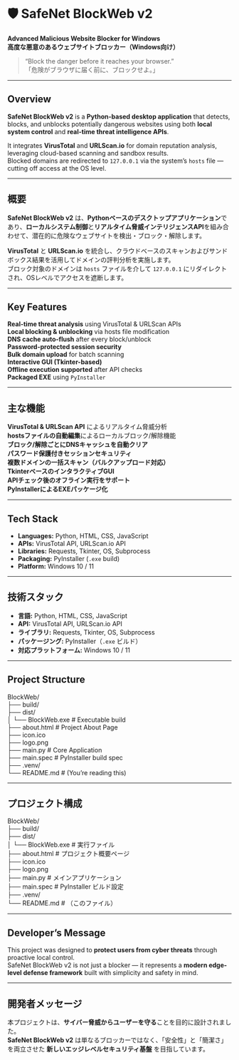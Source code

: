 # 🛡️ SafeNet BlockWeb v2  
**Advanced Malicious Website Blocker for Windows**  
**高度な悪意のあるウェブサイトブロッカー（Windows向け）**

> “Block the danger before it reaches your browser.”  
> 「危険がブラウザに届く前に、ブロックせよ。」

---

## Overview  
**SafeNet BlockWeb v2** is a **Python-based desktop application** that detects, blocks, and unblocks potentially dangerous websites using both **local system control** and **real-time threat intelligence APIs**.  

It integrates **VirusTotal** and **URLScan.io** for domain reputation analysis, leveraging cloud-based scanning and sandbox results.  
Blocked domains are redirected to `127.0.0.1` via the system’s `hosts` file — cutting off access at the OS level.  

---

## 概要  
**SafeNet BlockWeb v2** は、**Pythonベースのデスクトップアプリケーション**であり、**ローカルシステム制御**と**リアルタイム脅威インテリジェンスAPI**を組み合わせて、潜在的に危険なウェブサイトを検出・ブロック・解除します。  

**VirusTotal** と **URLScan.io** を統合し、クラウドベースのスキャンおよびサンドボックス結果を活用してドメインの評判分析を実施します。  
ブロック対象のドメインは `hosts` ファイルを介して `127.0.0.1` にリダイレクトされ、OSレベルでアクセスを遮断します。  

---

## Key Features  
**Real-time threat analysis** using VirusTotal & URLScan APIs  
**Local blocking & unblocking** via hosts file modification  
**DNS cache auto-flush** after every block/unblock  
**Password-protected session security**  
**Bulk domain upload** for batch scanning  
**Interactive GUI (Tkinter-based)**  
**Offline execution supported** after API checks  
**Packaged EXE** using `PyInstaller`  

---

## 主な機能  
**VirusTotal & URLScan API** によるリアルタイム脅威分析  
**hostsファイルの自動編集**によるローカルブロック/解除機能  
**ブロック/解除ごとにDNSキャッシュを自動クリア**  
**パスワード保護付きセッションセキュリティ**  
**複数ドメインの一括スキャン（バルクアップロード対応）**  
**TkinterベースのインタラクティブGUI**  
**APIチェック後のオフライン実行をサポート**  
**PyInstallerによるEXEパッケージ化**

---

## Tech Stack  
- **Languages:** Python, HTML, CSS, JavaScript  
- **APIs:** VirusTotal API, URLScan.io API  
- **Libraries:** Requests, Tkinter, OS, Subprocess  
- **Packaging:** PyInstaller (`.exe` build)  
- **Platform:** Windows 10 / 11  

---

## 技術スタック  
- **言語:** Python, HTML, CSS, JavaScript  
- **API:** VirusTotal API, URLScan.io API  
- **ライブラリ:** Requests, Tkinter, OS, Subprocess  
- **パッケージング:** PyInstaller（`.exe` ビルド）  
- **対応プラットフォーム:** Windows 10 / 11  

---

## Project Structure  
BlockWeb/  
├── build/  
├── dist/  
│   └── BlockWeb.exe # Executable build  
├── about.html # Project About Page  
├── icon.ico  
├── logo.png  
├── main.py # Core Application  
├── main.spec # PyInstaller build spec  
├── .venv/  
└── README.md # (You’re reading this)  

---

## プロジェクト構成  
BlockWeb/  
├── build/  
├── dist/  
│   └── BlockWeb.exe # 実行ファイル  
├── about.html # プロジェクト概要ページ  
├── icon.ico  
├── logo.png  
├── main.py # メインアプリケーション  
├── main.spec # PyInstaller ビルド設定  
├── .venv/  
└── README.md # （このファイル）  

---

## Developer’s Message  
This project was designed to **protect users from cyber threats** through proactive local control.  
SafeNet BlockWeb v2 is not just a blocker — it represents a **modern edge-level defense framework** built with simplicity and safety in mind.  

---

## 開発者メッセージ  
本プロジェクトは、**サイバー脅威からユーザーを守る**ことを目的に設計されました。  
**SafeNet BlockWeb v2** は単なるブロッカーではなく、「安全性」と「簡潔さ」を両立させた **新しいエッジレベルセキュリティ基盤** を目指しています。  
